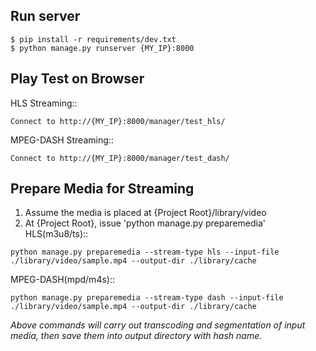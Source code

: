 ## Run server
```
$ pip install -r requirements/dev.txt
$ python manage.py runserver {MY_IP}:8000
```

## Play Test on Browser
HLS Streaming::
```
Connect to http://{MY_IP}:8000/manager/test_hls/
```

MPEG-DASH Streaming::
```
Connect to http://{MY_IP}:8000/manager/test_dash/
```

## Prepare Media for Streaming
1. Assume the media is placed at {Project Root}/library/video
2. At {Project Root}, issue 'python manage.py preparemedia'
HLS(m3u8/ts)::
```
python manage.py preparemedia --stream-type hls --input-file ./library/video/sample.mp4 --output-dir ./library/cache
```
MPEG-DASH(mpd/m4s)::
```
python manage.py preparemedia --stream-type dash --input-file ./library/video/sample.mp4 --output-dir ./library/cache
```

*Above commands will carry out transcoding and segmentation of input media, then save them into output directory with hash name.*
